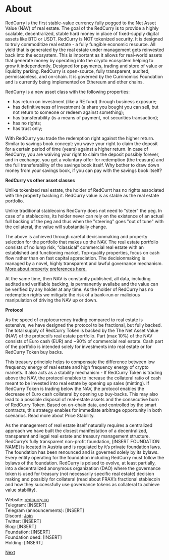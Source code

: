 # About

RedCurry is the first stable-value currency fully pegged to the Net Asset Value (NAV) of real estate. The goal of the RedCurry is to provide a highly scalable, decentralized, stable hard money in place of fixed-supply digital assets like BTC or USDT. RedCurry is NOT tokenized security. It is designed to truly commoditize real estate - a fully fungible economic resource. All yield that is generated by the real estate under management gets reinvested back into the ecosystem. This is important as it allows for real-world assets that generate  money by operating into the crypto ecosystem helping to grow it independently. Designed for payments, trading and store of value or liquidity parking. RedCurry is open-source, fully transparent, audited, permissionless, and on-chain. It is governed by the Currinomics Foundation and is currently being implemented on Ethereum and other chains. 

RedCurry is a new asset class with the following properties: 
- has return on investment (like a RE fund) through business exposure;
- has definitiveness of investment (a share you bought you can sell, but not return to someone or redeem against something);
- has transferability (is a means of payment, not securities transaction);
- has no rights;
- has trust only;

With RedCurry you trade the redemption right against the higher return. Similar to savings book concept: you wave your right to claim the deposit for a certain period of time (years) against a higher return. In case of RedCurry, you are waiving your right to claim the deposit possibly forever, and in exchange, you get a voluntary offer for redemption (the treasury) and the full transferability of the savings book itself. Why bother to draw down money from your savings book, if you can pay with the savings book itself?


**RedCurry vs other asset classes**

Unlike tokenized real estate, the holder of RedCurrt has no rights associated with the property backing it. RedCurry value is as stable as the real estate portfolio. 

Unlike traditional stablecoins RedCurry does not need to "steer" the peg. In case of a stablecoins, its holder never can rely on the existence of an actual full backing of the peg and thus when the "steering" goes "out of tune" with the collateral, the value will substantially change.

The above is achieved through careful decisionmaking and property selection for the portfolio that makes up the NAV. The real estate portfolio consists of no lump risk, “classical” commercial real estate with an established and functioning market. Top-quality properties, focus on cash flow rather than on fast capital appreciation. The decisionmaking is managed by a novel, highly transparent and lawful governance mechanism. [More about property preferences here.](/docs/asset/real/portfolio.md)

At the same time, then NAV is constantly published, all data, including audited and verifiable backing, is permanently availabe and the value can be verified by any holder at any time. As the holder of RedCurry has no redemption rights we mitigate the risk of a bank-run or malicious manipulation of driving the NAV up or down.



**Protocol**

As the speed of cryptocurrency trading compared to real estate is extensive, we have designed the protocol to be fractional, but fully backed. The total supply of RedCurry Token is backed by the The Net Asset Value (NAV) of the protocol’s real estate portfolio. Part (max 10%) of the NAV consists of Euro cash (EUR) and ~90% of commercial real estate. Cash part of the portfolio is intended solely for investments into real estate or for RedCurry Token buy backs. 

This treasury principle helps to compensate the difference between low frequency energy of real estate and high frequency energy of crypto markets. It also acts as a stability mechanism -
If RedCurry Token is trading above the NAV, the protocol enables to increase the collateral ratio of cash meant to be invested into real estate by opening up sales (minting). If RedCurry Token is trading below the NAV, the protocol enables the decrease of Euro cash collateral by opening up buy-backs. This may also lead to a possible disposal of real-estate assets and the consecutive burn of RedCurry Token. Based on on-chain data, and controlled by the smart contracts, this strategy enables for immediate arbitrage opportunity in both scenarios. Read more about Price Stability.

As the management of real estate itself naturally requires a centralized approach we have built the closest manifestation of a decentralized, transparent and legal real estate and treasury management structure. RedCurry’s fully transparent non-profit foundation, [INSERT FOUNDATION NAME] is located in Austria and is regulated by it’s private foundation laws. The foundation has been renounced and is governed solely by its bylaws. Every entity operating for the foundation including RedCurry must follow the bylaws of the foundation. RedCurry is poised to evolve, at least partially, into a decentralized anonymous organization (DAO) where the governance token is used for treasury (not necessarily specific real estate) decision making and possibly for collateral (read about FRAX’s fractional stablecoin and how they successfully use governance tokens as collateral to achieve value stability). 

Website: [redcurry.co](www.redcurry.co)  
Telegram: [INSERT]  
Telegram (announcements): [INSERT]  
Discord: [Join](https://discord.gg/z8kgCvxtea)  
Twitter: [INSERT]  
Blog: [INSERT]  
Foundation: [INSERT]  
Foundation deed: [INSERT]  
Holding: [INSERT]  
<!-- Governance (discussion):[INSERT]  
Governance (voting): tbd -->

[Next](/whitepaper/intro.md)
